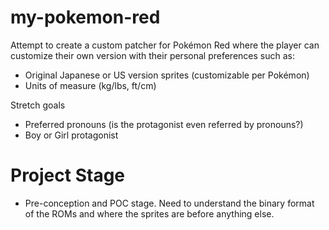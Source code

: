 # my-pokemon-red

Attempt to create a custom patcher for Pokémon Red where the player can customize their own version with their personal preferences such as:
- Original Japanese or US version sprites (customizable per Pokémon)
- Units of measure (kg/lbs, ft/cm)

Stretch goals
- Preferred pronouns (is the protagonist even referred by pronouns?)
- Boy or Girl protagonist

# Project Stage
- Pre-conception and POC stage. Need to understand the binary format of the ROMs and where the sprites are before anything else.
